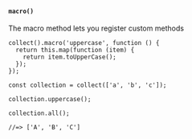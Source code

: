 #### ``macro()``
The macro method lets you register custom methods
	
	collect().macro('uppercase', function () {
	  return this.map(function (item) {
	    return item.toUpperCase();
	  });
	});
	
	const collection = collect(['a', 'b', 'c']);
	
	collection.uppercase();
	
	collection.all();
	
	//=> ['A', 'B', 'C']
	